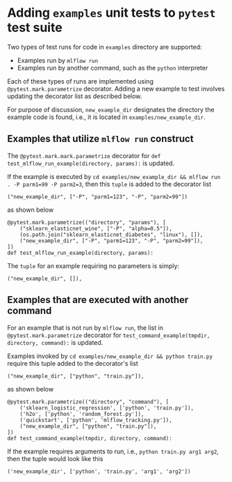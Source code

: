 # Adding `examples` unit tests to `pytest` test suite



Two types of test runs for code in `examples` directory are supported:
  * Examples run by `mlflow run`
  * Examples run by another command, such as the `python` interpreter

Each of these types of runs are implemented using `@pytest.mark.parametrize` decorator.  Adding a new
example to test involves updating the decorator list as described below.

For purpose of discussion, `new_example_dir` designates the
directory the example code is found, i.e., it is located in `examples/new_example_dir`.

## Examples that utilize `mlflow run` construct
The `@pytest.mark.mark.parametrize` decorator for `def test_mlflow_run_example(directory, params):`
is updated.

If the example is executed by `cd examples/new_example_dir && mlflow run . -P parm1=99 -P parm2=3`, then
this `tuple` is added to the decorator list
```
("new_example_dir", ["-P", "parm1=123", "-P", "parm2=99"])
```

as shown below

```
@pytest.mark.parametrize(("directory", "params"), [
    ("sklearn_elasticnet_wine", ["-P", "alpha=0.5"]),
    (os.path.join("sklearn_elasticnet_diabetes", "linux"), []),
    ("new_example_dir", ["-P", "parm1=123", "-P", "parm2=99"]),
])
def test_mlflow_run_example(directory, params):
```

The `tuple` for an example requiring no parameters is simply:
```
("new_example_dir", []),
```


## Examples that are executed with another command
For an example that is not run by `mlflow run`, the list in
`@pytest.mark.parametrize` decorator for `test_command_example(tmpdir, directory, command):` is updated.

Examples invoked by `cd examples/new_example_dir && python train.py` require this tuple added
to the decorator's list
```
("new_example_dir", ["python", "train.py"]),
```

as shown below

```
@pytest.mark.parametrize(("directory", "command"), [
    ('sklearn_logistic_regression', ['python', 'train.py']),
    ('h2o', ['python', 'random_forest.py']),
    ('quickstart', ['python', 'mlflow_tracking.py']),
    ("new_example_dir", ["python", "train.py"]),
])
def test_command_example(tmpdir, directory, command):
```

If the example requires arguments to run, i.e., `python train.py arg1 arg2`, then the
tuple would look like this
```
('new_example_dir', ['python', 'train.py', 'arg1', 'arg2'])
```